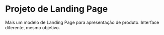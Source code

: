 # Projeto de Landing Page 
 Mais um modelo de Landing Page para apresentação de produto. Interface diferente, mesmo objetivo.
